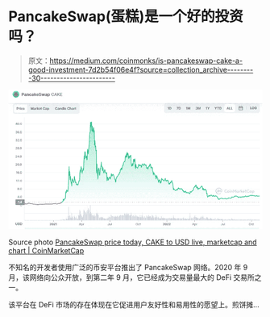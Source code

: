 # PancakeSwap(蛋糕)是一个好的投资吗？

> 原文：<https://medium.com/coinmonks/is-pancakeswap-cake-a-good-investment-7d2b54f06e4f?source=collection_archive---------30----------------------->

![](img/81940b4fc65a3e627e8439cdf62c2cce.png)

Source photo [PancakeSwap price today, CAKE to USD live, marketcap and chart | CoinMarketCap](https://coinmarketcap.com/currencies/pancakeswap/)

不知名的开发者使用广泛的币安平台推出了 PancakeSwap 网络。2020 年 9 月，该网络向公众开放，到第二年 9 月，它已经成为交易量最大的 DeFi 交易所之一。

该平台在 DeFi 市场的存在体现在它促进用户友好性和易用性的愿望上。煎饼摊…